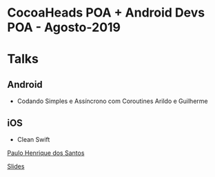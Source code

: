 # CocoaHeads POA + Android Devs POA - Agosto-2019



# Talks


## Android 

- Codando Simples e Assíncrono com Coroutines
Arildo e Guilherme

## iOS

- Clean Swift

[Paulo Henrique dos Santos](henrique2601)


[Slides](https://drive.google.com/file/d/1zd5mh4WpT_FhOjLPPpBbXukN7zVFEcVg/view)
